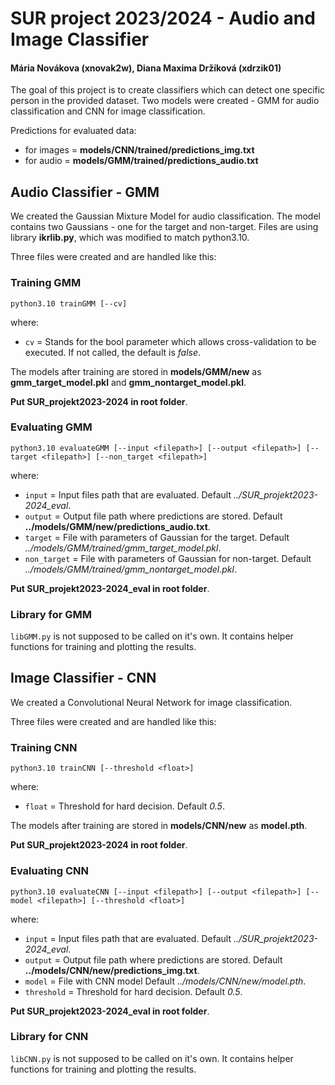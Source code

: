 # SUR project 2023/2024 - Audio and Image Classifier
#### Mária Novákova (xnovak2w), Diana Maxima Držíková (xdrzik01)

The goal of this project is to create classifiers which can detect one specific person in the provided dataset. 
Two models were created - GMM for audio classification and CNN for image classification. 

Predictions for evaluated data: 
- for images = **models/CNN/trained/predictions_img.txt** 
- for audio = **models/GMM/trained/predictions_audio.txt** 

## Audio Classifier - GMM

We created the Gaussian Mixture Model for audio classification. The model contains two Gaussians - one for the target and non-target.
Files are using library **ikrlib.py**, which was modified to match python3.10. 

Three files were created and are handled like this:

### Training GMM

```
python3.10 trainGMM [--cv]
```

where:
- ```cv``` = Stands for the bool parameter which allows cross-validation to be executed. If not called, the default is *false*.

The models after training are stored in **models/GMM/new** as **gmm_target_model.pkl** and **gmm_nontarget_model.pkl**.

**Put SUR_projekt2023-2024 in root folder**.

### Evaluating GMM

``` 
python3.10 evaluateGMM [--input <filepath>] [--output <filepath>] [--target <filepath>] [--non_target <filepath>]
```

where:
- ```input``` = Input files path that are evaluated. Default *../SUR_projekt2023-2024_eval*.
- ```output``` = Output file path where predictions are stored. Default **../models/GMM/new/predictions_audio.txt**.
- ```target``` = File with parameters of Gaussian for the target. Default *../models/GMM/trained/gmm_target_model.pkl*.
- ```non_target``` = File with parameters of Gaussian for non-target. Default *../models/GMM/trained/gmm_nontarget_model.pkl*.

**Put SUR_projekt2023-2024_eval in root folder**.

### Library for GMM

``` libGMM.py ``` is not supposed to be called on it's own. It contains helper functions for training and plotting the results.

## Image Classifier - CNN

We created a Convolutional Neural Network for image classification. 

Three files were created and are handled like this:

### Training CNN

``` 
python3.10 trainCNN [--threshold <float>]
```

where:
- ```float``` = Threshold for hard decision. Default *0.5*.

The models after training are stored in **models/CNN/new** as **model.pth**.

**Put SUR_projekt2023-2024 in root folder**.

### Evaluating CNN

``` 
python3.10 evaluateCNN [--input <filepath>] [--output <filepath>] [--model <filepath>] [--threshold <float>]
```

where:
- ```input``` = Input files path that are evaluated. Default *../SUR_projekt2023-2024_eval*.
- ```output``` = Output file path where predictions are stored. Default **../models/CNN/new/predictions_img.txt**.
- ```model``` = File with CNN model Default *../models/CNN/new/model.pth*.
- ```threshold``` = Threshold for hard decision. Default *0.5*.

**Put SUR_projekt2023-2024_eval in root folder**.



### Library for CNN

``` libCNN.py ``` is not supposed to be called on it's own. It contains helper functions for training and plotting the results.
